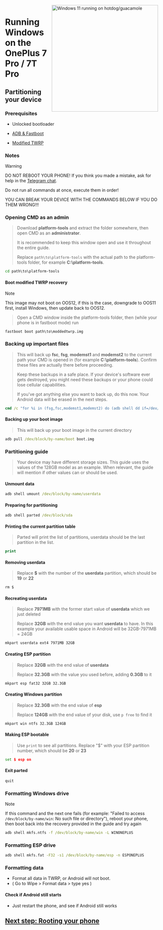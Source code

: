<img align="right" src="https://github.com/n00b69/woa-op7/blob/main/op7.png" width="350" alt="Windows 11 running on hotdog/guacamole">

# Running Windows on the OnePlus 7 Pro / 7T Pro

## Partitioning your device

### Prerequisites
- Unlocked bootloader

- [ADB & Fastboot](https://developer.android.com/studio/releases/platform-tools)
  
- [Modified TWRP](https://github.com/n00b69/woa-op7/releases/download/Files/moddedtwrp.img)

### Notes
> [!WARNING]  
> 
> DO NOT REBOOT YOUR PHONE! If you think you made a mistake, ask for help in the [Telegram chat](https://t.me/woahelperchat).
> 
> Do not run all commands at once, execute them in order!
>
> YOU CAN BREAK YOUR DEVICE WITH THE COMMANDS BELOW IF YOU DO THEM WRONG!!!

### Opening CMD as an admin
> Download **platform-tools** and extract the folder somewhere, then open CMD as an **administrator**.
>
> It is recommended to keep this window open and use it throughout the entire guide.
> 
> Replace `path\to\platform-tools` with the actual path to the platform-tools folder, for example **C:\platform-tools**.
```cmd
cd path\to\platform-tools
```

#### Boot modified TWRP recovery
> [!Note]
> This image may not boot on OOS12, if this is the case, downgrade to OOS11 first, install Windows, then update back to OOS12.

> Open a CMD window inside the platform-tools folder, then (while your phone is in fastboot mode) run
```cmd
fastboot boot path\to\moddedtwrp.img
```

### Backing up important files
> This will back up **fsc**, **fsg**, **modemst1** and **modemst2** to the current path your CMD is opened in (for example **C:\platform-tools**). Confirm these files are actually there before proceeding.
> 
> Keep these backups in a safe place. If your device's software ever gets destroyed, you might need these backups or your phone could lose cellular capabilities.
>
> If you've got anything else you want to back up, do this now. Your Android data will be erased in the next steps.
```cmd
cmd /c "for %i in (fsg,fsc,modemst1,modemst2) do (adb shell dd if=/dev/block/by-name/%i of=/tmp/%i.bin & adb pull /tmp/%i.bin)"
```

#### Backing up your boot image
> This will back up your boot image in the current directory
```cmd
adb pull /dev/block/by-name/boot boot.img
```

### Partitioning guide
> Your device may have different storage sizes. This guide uses the values of the 128GB model as an example. When relevant, the guide will mention if other values can or should be used.

#### Unmount data
```cmd
adb shell umount /dev/block/by-name/userdata
```

#### Preparing for partitioning
```cmd
adb shell parted /dev/block/sda
```

#### Printing the current partition table
> Parted will print the list of partitions, userdata should be the last partition in the list.
```cmd
print
```

#### Removing userdata
> Replace **$** with the number of the **userdata** partition, which should be **19** or **22**
```cmd
rm $
```

#### Recreating userdata
> Replace **7971MB** with the former start value of **userdata** which we just deleted
>
> Replace **32GB** with the end value you want **userdata** to have. In this example your available usable space in Android will be 32GB-7971MB = 24GB
```cmd
mkpart userdata ext4 7971MB 32GB
```

#### Creating ESP partition
> Replace **32GB** with the end value of **userdata**
>
> Replace **32.3GB** with the value you used before, adding **0.3GB** to it
```cmd
mkpart esp fat32 32GB 32.3GB
```

#### Creating Windows partition
> Replace **32.3GB** with the end value of **esp**
>
> Replace **124GB** with the end value of your disk, use `p free` to find it
```cmd
mkpart win ntfs 32.3GB 124GB
```

#### Making ESP bootable
> Use `print` to see all partitions. Replace "$" with your ESP partition number, which should be **20** or **23**
```cmd
set $ esp on
```

#### Exit parted
```cmd
quit
```

### Formatting Windows drive
> [!note]
> If this command and the next one fails (for example: "Failed to access `/dev/block/by-name/win`: No such file or directory"), reboot your phone, then boot back into the recovery provided in the guide and try again
```cmd
adb shell mkfs.ntfs -f /dev/block/by-name/win -L WINONEPLUS
``` 

### Formatting ESP drive
```cmd
adb shell mkfs.fat -F32 -s1 /dev/block/by-name/esp -n ESPONEPLUS
```

### Formatting data
- Format all data in TWRP, or Android will not boot.
- ( Go to Wipe > Format data > type yes )

#### Check if Android still starts
- Just restart the phone, and see if Android still works

## [Next step: Rooting your phone](/guide/2-root.md)





















